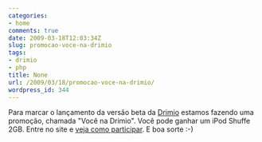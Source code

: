 ```yaml
---
categories:
- home
comments: true
date: 2009-03-18T12:03:34Z
slug: promocao-voce-na-drimio
tags:
- drimio
- php
title: None
url: /2009/03/18/promocao-voce-na-drimio/
wordpress_id: 344
---
```


Para marcar o lançamento da versão beta da [Drimio](http://www.drimio.com/) estamos fazendo uma promoção, chamada "Você na Drimio". Você pode ganhar um iPod Shuffe 2GB. Entre no site e [veja como participar](http://www.drimio.com/vocenadrimio/). E boa sorte :-)
